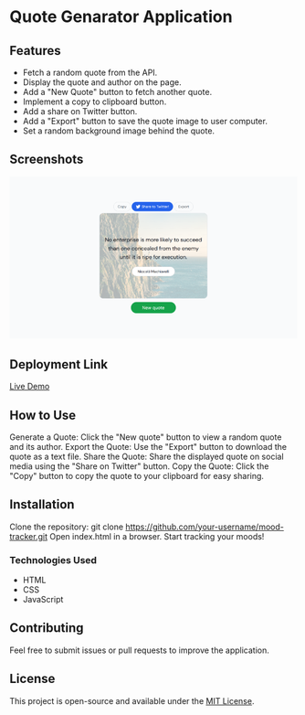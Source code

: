 # Quote Genarator Application

## Features

- Fetch a random quote from the API.
- Display the quote and author on the page.
- Add a "New Quote" button to fetch another quote.
- Implement a copy to clipboard button.
- Add a share on Twitter button.
- Add a "Export" button to save the quote image to user computer.
- Set a random background image behind the quote.

## Screenshots
![Quote Genarator Thumbnail](image.png)

## Deployment Link
[Live Demo](https://quote-generator-yh6r.onrender.com)

## How to Use
Generate a Quote: Click the "New quote" button to view a random quote and its author.
Export the Quote: Use the "Export" button to download the quote as a text file.
Share the Quote: Share the displayed quote on social media using the "Share on Twitter" button.
Copy the Quote: Click the "Copy" button to copy the quote to your clipboard for easy sharing.

## Installation
Clone the repository:
git clone https://github.com/your-username/mood-tracker.git
Open index.html in a browser.
Start tracking your moods!

### Technologies Used
- HTML
- CSS
- JavaScript

## Contributing
Feel free to submit issues or pull requests to improve the application.

## License
This project is open-source and available under the [MIT License](LICENSE).
